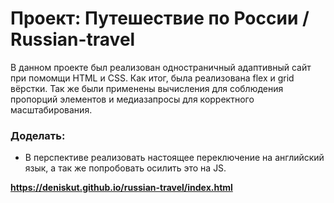 # Проект: Путешествие по России / Russian-travel
В данном проекте был реализован одностраничный адаптивный сайт при помомщи HTML и CSS. Как итог, была реализована flex и grid вёрстки. Так же были применены вычисления для соблюдения пропорций элементов и медиазапросы для корректного масштабирования.

### Доделать:
* В перспективе реализовать настоящее переключение на английский язык, а так же попробовать осилить это на JS.

**https://deniskut.github.io/russian-travel/index.html**
